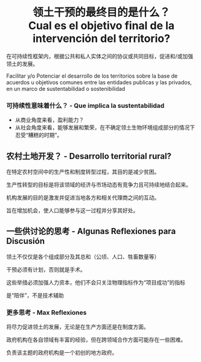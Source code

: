 
<h1 align=center>领土干预的最终目的是什么？<br>
Cual es el objetivo final de la intervención del territorio?</h1>

在可持续性框架内，根据公共和私人实体之间的协议或共同目标，促进和/或加强领土的发展。

Facilitar y/o Potenciar el desarrollo de los territorios sobre la base de acuerdos u objetivos comunes entre las entidades publicas y las privados, en un marco de sustentabilidad o sostenibilidad

### 可持续性意味着什么？ - Que implica la sustentabilidad

- 从商业角度来看，盈利能力？
- 从社会角度来看，能够发展和繁荣，在不确定领土生物环境组成部分的情况下忍受“糟糕的时期”。

## 农村土地开发？ - Desarrollo territorial rural?

在特定农村空间中的生产性和制度转型过程，其目的是减少贫困。

生产性转型的目标是将该领域的经济与市场动态有竞争力且可持续地结合起来。

机构发展的目的是激发并促进当地各方和相关代理商之间的互动。

旨在增加机会，使人口能够参与这一过程并分享其好处。

## 一些供讨论的思考 - Algunas Reflexiones para Discusión

领土不仅仅是各个组成部分及其总和（公顷、人口、牲畜数量等）

干预必须有计划，否则就是手术。

这些举措必须加强人力资本，他们不会只关注物理指标作为“项目成功”的指标

是“陪伴”，不是技术辅助

### 更多思考 - Max Reflexiones

将尽力促进领土的发展，无论是在生产方面还是在制度方面。

政府机构在各自领域有丰富的经验，但在跨领域合作方面可能存在一些困难。

负责该主题的政府机构是一个初创的地方政府。
